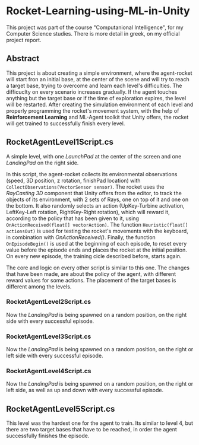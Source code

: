 # Rocket-Learning-using-ML-in-Unity
This project was part of the course "Computanional Intelligence", for my Computer Science studies. There is more detail in greek, on my official project report.

## Abstract

This project is about creating a simple environment, where the agent-rocket will start fron an initial base, at the center of the scene and will try to reach a target base, trying to overcome and learn each level's difficulties. The difficuclty on every scenario increases gradually. If the agent touches anything but the target base or if the time of exploration expires, the level will be restarted. After creating the simulation environment of each level and properly programming the rocket's movement system, with the help of **Reinforcement Learning** and ML-Agent toolkit that Unity offers, the rocket will get trained to successfully finish every level.


## RocketAgentLevel1Script.cs
A simple level, with one *LaunchPad* at the center of the screen and one *LandingPad* on the right side. 

In this script, the agent-rocket collects its environmental observations (speed, 3D position, z rotation, finishPad location) with `CollectObservations(VectorSensor sensor)`. The rocket uses the *RayCasting 3D* component that Unity offers from the editor, to track the objects of its environment, with 2 sets of Rays, one on top of it and one on the bottom. It also randomly selects an action (UpKey-Turbine activation, LeftKey-Left rotation, RightKey-Right rotation), which will reward it, according to the policy that has been given to it, using `OnActionReceived(float[] vectorAction)`. The function `Heuristic(float[] actionsOut)` is used for testing the rocket's movements with the keyboard, in combination with *OnActionReceived()*. Finally, the function `OnEpisodeBegin()` is used at the beginning of each episode, to reset every value before the episode ends and places the rocket at the initial position. On every new episode, the training cicle described before, starts again.

The core and logic on every other script is similar to this one. The changes that have been made, are about the policy of the agent, with different reward values for some actions. The placement of the target bases is different among the levels.

### RocketAgentLevel2Script.cs

Now the *LandingPad* is being spawned on a random position, on the right side with every successful episode.

### RocketAgentLevel3Script.cs

Now the *LandingPad* is being spawned on a random position, on the right or left side with every successful episode.

### RocketAgentLevel4Script.cs

Now the *LandingPad* is being spawned on a random position, on the right or left side, as well as up and down with every successful episode.

## RocketAgentLevel5Script.cs

This level was the hardest one for the agent to train. Its similar to level 4, but there are two target bases that have to be reached, in order the agent successfully finishes the episode.